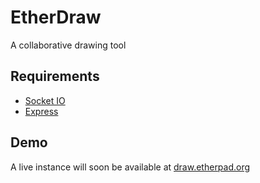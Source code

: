 EtherDraw
=========

A collaborative drawing tool


Requirements
------------

 * [Socket IO](http://socket.io/)
 * [Express](http://expressjs.com/)

Demo
----

A live instance will soon be available at
[draw.etherpad.org](http://draw.etherpad.org)

